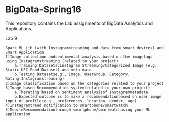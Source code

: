 # BigData-Spring16
This repository contains the Lab assignments of BigData Analytics and Applications.

Lab 9
    
	Spark ML Lib (with Instagramstreaming and data from smart devices) and Smart Application
	1)Image collection andsentimental analysis based on the imagetags using Instagramstreaming (related to your project)
		a.Training Datasets:Instagram Streaming/Categorized Image (e.g., Static UEC Food Dataset) and meta data 
		b.Testing Datasetse.g., Image, UserGroup, Category, Rating(Instagramstreaming)
	2)Image Classification based on the categories related to your project 
	3)Image-based Recommendation system(related to your own project) 
		a.Therating based on sentiment analysisof Instagrammetadata
		b.Expected outcome is to make a recommendationbased on user image input or profile(e.g., preferences, location, gender, age)
	4)Instagramtrend notification to smartphone/smartwatch
	5)MobileRecommendationthrough smartphone/smartwatchusing your ML application